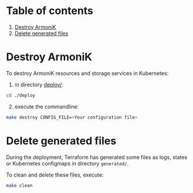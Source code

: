 # Table of contents

1. [Destroy ArmoniK](#destroy-armonik)
2. [Delete generated files](#delete-generated-files)

# Destroy ArmoniK <a name="destroy-armonik"></a>

To destroy ArmoniK resources and storage services in Kubernetes:

1. in directory [deploy/](../deploy):

```bash
cd ./deploy
```

2. execute the commandline:

```bash
make destroy CONFIG_FILE=<Your configuration file> 
```

# Delete generated files <a name="delete-generated-files"></a>

During the deployment, Terraform has generated some files as logs, states or Kubernetes configmaps in
directory `generated/`.

To clean and delete these files, execute:

```bash
make clean
```